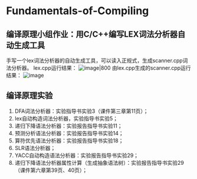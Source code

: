 # Fundamentals-of-Compiling

## 编译原理小组作业：用C/C++编写LEX词法分析器自动生成工具
手写一个lex词法分析器的自动生成工具，可以读入正规式，生成scanner.cpp词法分析器。
lex.cpp运行结果：
![image|800](https://github.com/user-attachments/assets/f9f303c1-f96a-43ee-96ea-90827ca3c598)
由lex.cpp生成的scanner.cpp运行结果：
![image](https://github.com/user-attachments/assets/9923bb20-9e0b-4d2f-b30e-981a17d3008a)

## 编译原理实验

1. DFA词法分析器：实验指导书实验3（课件第三章第11页）；
2. lex自动构造词法分析器，实验指导书实验5；
3. 递归下降语法分析器：实验报告指导书实验11；
4. 预测分析语法分析器：实验报告指导书实验14；
5. 算符优先语法分析器：实验报告指导书实验18；
6. SLR语法分析器；
7. YACC自动构造语法分析器：实验报告指导书实验29；
8. 递归下降语法分析器属性计算（生成抽象语法树）：实验报告指导书实验29（课件第六章第39页、40页）；
